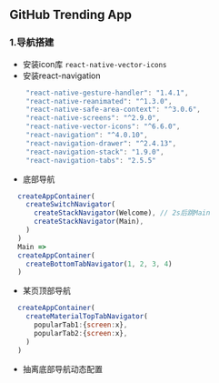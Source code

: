 ## GitHub Trending App

### 1.导航搭建

* 安装icon库 `react-native-vector-icons`
* 安装react-navigation
```js
    "react-native-gesture-handler": "1.4.1",
    "react-native-reanimated": "^1.3.0",
    "react-native-safe-area-context": "^3.0.6",
    "react-native-screens": "^2.9.0",
    "react-native-vector-icons": "^6.6.0",
    "react-navigation": "^4.0.10",
    "react-navigation-drawer": "^2.4.13",
    "react-navigation-stack": "1.9.0",
    "react-navigation-tabs": "2.5.5"
```
* 底部导航 
```js
  createAppContainer(
    createSwitchNavigator(
      createStackNavigator(Welcome), // 2s后跳Main
      createStackNavigator(Main),
    )
  )
  Main =>
  createAppContainer(
    createBottomTabNavigator(1, 2, 3, 4)
  )
```
* 某页顶部导航
```js
  createAppContainer(
    createMaterialTopTabNavigator(
      popularTab1:{screen:x},
      popularTab2:{screen:x},
    )
  )
```
* 抽离底部导航动态配置